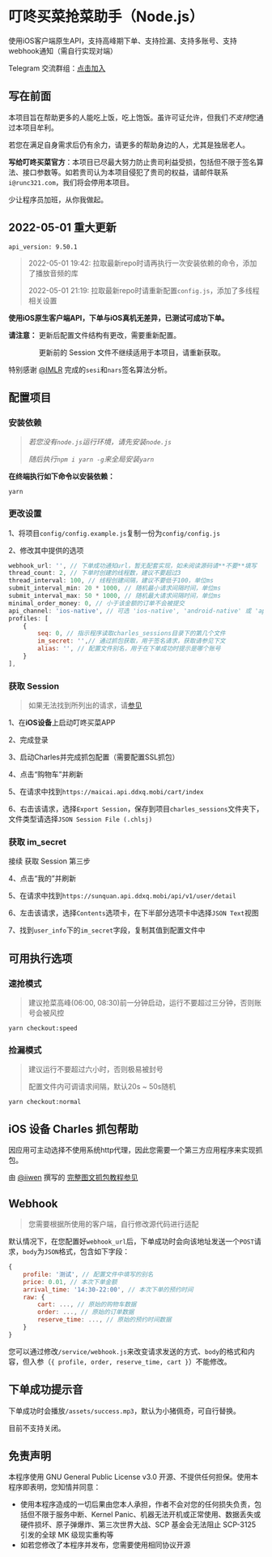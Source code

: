 # 叮咚买菜抢菜助手（Node.js）
使用iOS客户端原生API，支持高峰期下单、支持捡漏、支持多账号、支持webhook通知（需自行实现对端）

Telegram 交流群组：[点击加入](https://t.me/weneedfood)

## 写在前面

本项目旨在帮助更多的人能吃上饭，吃上饱饭。虽许可证允许，但我们*不支持*您通过本项目牟利。

若您在满足自身需求后仍有余力，请更多的帮助身边的人，尤其是独居老人。

**写给叮咚买菜官方**：本项目已尽最大努力防止贵司利益受损，包括但不限于签名算法、接口参数等。如若贵司认为本项目侵犯了贵司的权益，请邮件联系 `i@runc321.com`，我们将会停用本项目。

少让程序员加班，从你我做起。

## 2022-05-01 重大更新

`api_version: 9.50.1`

> 2022-05-01 19:42: 拉取最新repo时请再执行一次安装依赖的命令，添加了播放音频的库
>
> 2022-05-01 21:19: 拉取最新repo时请重新配置`config.js`，添加了多线程相关设置

**使用iOS原生客户端API，下单与iOS真机无差异，已测试可成功下单。**

**请注意：** 更新后配置文件结构有更改，需要重新配置。

　　　　 更新前的 Session 文件不继续适用于本项目，请重新获取。

特别感谢 [@IMLR](https://github.com/IMLR) 完成的`sesi`和`nars`签名算法分析。

## 配置项目

### 安装依赖

>  *若您没有`node.js`运行环境，请先安装`node.js`*
>
>  *随后执行`npm i yarn -g`来全局安装`yarn`*

**在终端执行如下命令以安装依赖：**


```
yarn
```


### 更改设置

1、将项目`config/config.example.js`复制一份为`config/config.js`

2、修改其中提供的选项

```js
webhook_url: '', // 下单成功通知url，暂无配套实现，如未阅读源码请**不要**填写
thread_count: 2, // 下单时创建的线程数，建议不要超过3
thread_interval: 100, // 线程创建间隔，建议不要低于100，单位ms
submit_interval_min: 20 * 1000, // 随机最小请求间隔时间，单位ms
submit_interval_max: 50 * 1000, // 随机最大请求间隔时间，单位ms
minimal_order_money: 0, // 小于该金额的订单不会被提交
api_channel: 'ios-native', // 可选 'ios-native', 'android-native' 或 'applet', 目前仅支持 'ios-native'
profiles: [
    {
        seq: 0, // 指示程序读取charles_sessions目录下的第几个文件
        im_secret: '',// 通过抓包获取，用于签名请求，获取请参见下文
        alias: '', // 配置文件别名，用于在下单成功时提示是哪个账号
    }
],
```
### 获取 Session

> 如果无法找到所列出的请求，请[参见](#ios%20%E8%AE%BE%E5%A4%87-charles-%E6%8A%93%E5%8C%85%E5%B8%AE%E5%8A%A9)

1、在**iOS设备**上启动叮咚买菜APP

2、完成登录

3、启动Charles并完成抓包配置（需要配置SSL抓包）

4、点击“购物车”并刷新

5、在请求中找到`https://maicai.api.ddxq.mobi/cart/index`

6、右击该请求，选择`Export Session`，保存到项目`charles_sessions`文件夹下，文件类型请选择`JSON Session File (.chlsj)`

### 获取 im_secret

接续 获取 Session 第三步

4、点击“我的”并刷新

5、在请求中找到`https://sunquan.api.ddxq.mobi/api/v1/user/detail`

6、左击该请求，选择`Contents`选项卡，在下半部分选项卡中选择`JSON Text`视图

7、找到`user_info`下的`im_secret`字段，复制其值到配置文件中

## 可用执行选项

### 速抢模式

> 建议抢菜高峰(06:00, 08:30)前一分钟启动，运行不要超过三分钟，否则账号会被风控

```
yarn checkout:speed
```

### 捡漏模式

> 建议运行不要超过六小时，否则极易被封号
>
> 配置文件内可调请求间隔，默认20s ~ 50s随机

```
yarn checkout:normal
```

## iOS 设备 Charles 抓包帮助

因应用可主动选择不使用系统http代理，因此您需要一个第三方应用程序来实现抓包。

由 [@iiwen](https://github.com/iiwen) 撰写的 [完整图文抓包教程参见](https://www.jianshu.com/p/0191790ba30e)

## Webhook

> 您需要根据所使用的客户端，自行修改源代码进行适配

默认情况下，在您配置好`webhook_url`后，下单成功时会向该地址发送一个`POST`请求，`body`为`JSON`格式，包含如下字段：

```js
{
	profile: '测试', // 配置文件中填写的别名
	price: 0.01, // 本次下单金额
	arrival_time: '14:30-22:00', // 本次下单的预约时间
	raw: {
		cart: ..., // 原始的购物车数据
		order: ..., // 原始的订单数据
		reserve_time: ..., // 原始的预约时间数据
	}
}
```

您可以通过修改`/service/webhook.js`来改变请求发送的方式、`body`的格式和内容，但入参（`{ profile, order, reserve_time, cart }`）不能修改。

## 下单成功提示音

下单成功时会播放`/assets/success.mp3`，默认为小猪佩奇，可自行替换。

目前不支持关闭。

## 免责声明

本程序使用 GNU General Public License v3.0 开源、不提供任何担保。使用本程序即表明，您知情并同意：

- 使用本程序造成的一切后果由您本人承担，作者不会对您的任何损失负责，包括但不限于服务中断、Kernel Panic、机器无法开机或正常使用、数据丢失或硬件损坏、原子弹爆炸、第三次世界大战、SCP 基金会无法阻止 SCP-3125 引发的全球 MK 级现实重构等
- 如若您修改了本程序并发布，您需要使用相同协议开源
